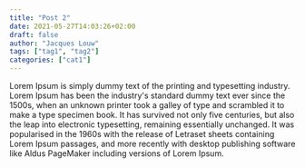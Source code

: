 ```yaml
---
title: "Post 2"
date: 2021-05-27T14:03:26+02:00
draft: false
author: "Jacques Louw"
tags: ["tag1", "tag2"]
categories: ["cat1"]
---
```


Lorem Ipsum is simply dummy text of the printing and typesetting industry. Lorem Ipsum has been the industry's standard dummy text ever since the 1500s, when an unknown printer took a galley of type and scrambled it to make a type specimen book. It has survived not only five centuries, but also the leap into electronic typesetting, remaining essentially unchanged. It was popularised in the 1960s with the release of Letraset sheets containing Lorem Ipsum passages, and more recently with desktop publishing software like Aldus PageMaker including versions of Lorem Ipsum.
